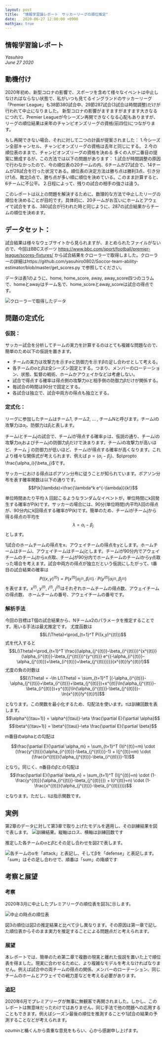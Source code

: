```yaml
---
layout: post
title:  "情報学習論レポート　サッカーリーグの順位推定"
date:   2020-06-27 12:00:00 +0900
mathjax: true
---
```

## 情報学習論レポート

*Yasuhiro*  
*June 27 2020*  


## 動機付け

2020年初め、新型コロナの影響で、スポーツを含めて様々なイベントは中止しなければならない状態で、私がいつも見てるイングランドのサッカーリーグ「Premier League」も38節380試合中、29節287試合(3試合は時間調整)だけが行われて中止になりました。
新型コロナの影響がますますがますます大きなるにつれて、Premier Leagueが今シーズン再開できなくなる心配もありますが、リーグの順位結果は来年のチャンピオンズリーグの資格(前四位)につながります。

もし再開できない場合、それに対して二つの計画が提案されました：
1.今シーズン全部キャンセル、チャンピオンズリーグの資格は去年と同じにする。
2.今の順位表のままで、チャンピオンズリーグの資格を決める
多くの人が二番目の提案に賛成するが、この方法では以下の問題があります：
1.試合が時間調整の原因で行わなかったので、今の順位表の20チームの内、6チームが27試合で、14チームが28試合を行った状況である。順位表の決定方法は勝ち点は勝利3点、引き分け1点、敗北0点で、勝ち点が多い順に順位を決めている。このまま計算すると、6チームに不公平。
2.日程によって、残りの試合の相手の強さは違う。

このレポートは以上の問題を解決するために、数理的な方法で中止したリーグの順位を決めることが目的です。具体的に、20チームがお互いにホームとアウェイで試合をする、380試合が行われた時と同じように、287の試合結果からチームの順位を決めます。

## データセット：
試合結果は様々なウェブサイトから見られますが、まとめられたファイルがないので、今回はBBCスポーツ
https://www.bbc.com/sport/football/premier-league/scores-fixtures/
から試合結果をクローラーで取得しました。クローラーの詳細はhttps://github.com/yasuhiro0802/Soccor-team-ability-estimator/blob/master/get_scores.py
で参照してください。

データは表1のように、home, home_score, away, away_score四つのコラムで、homeとawayはチーム名で、home_scoreとaway_scoreは試合の得点です。

![クローラーで取得したデータ](/assets/Information_Learning_Report_img/2020-06-27-200943.png)

## 問題の定式化

### 仮説：
サッカー試合を分析してチームの実力を計算するのはとても複雑な問題なので、簡単のため以下の仮説を置きます。
- チームの実力は攻撃力を示す$\alpha$と防御力を示す$\beta$の足し合わせとして考える。
- 各チームの$\alpha$と$\beta$は全シーズン固定とする。つまり、メンバーのローテーション、状態、監督の戦術、ホームかアウェイかなどは考慮しない。
- 試合で得点する確率は得点側の攻撃力$\alpha$と相手側の防御力$\beta$だけが関係する。
- 毎試合の時間は90分で固定とする。
- 各試合は独立で、試合中両方の得点も独立とする。

### 定式化：
リーグに参加したチームはチーム1, チーム2, ... , チームNと呼びます。チームiの攻撃力は$\alpha_i$、防御力は$\beta_i$と表します。

チームiとチームjの試合で、チームiが得点する確率ｐは、仮説の通り、チームiの攻撃力$\alpha_i$およびチームjの防御力$\beta_j$だけで決まります。チームiの攻撃力が高いほど、チームｊの防御力が低いほど、チームiが得点する確率が高くなります。これより様々な関係式が考えられます、例えば
$p\propto (\alpha_i - \beta_j)$、$p\propto \frac{\alpha_i}{\beta_j}$です。

サッカーにおける得点はポアソン分布に従うことが知られています。ポアソン分布を表す確率関数は以下の通りです。
$$P(k|\lambda)=\frac{\lambda^k e^{-\lambda}}{k!}$$

単位時間あたり平均 λ 回起こるようなランダムなイベントが，単位時間にk回発生する確率がP(k)です。サッカーの場合には、90分(単位時間)内平均λ回の得点が、90分内にk回得点する確率がP(k)です。簡単のため、チームiがチームjから得る得点の平均を
$$\lambda = \alpha_i - \beta_j$$
とします。

1試合のホームチームの得点をx、アウェイチームの得点をyとします。ホームチームはチームi、アウェイチームはチームjとします。チームiが90分内でアウェイチームのチームjからx点取、チームjが90分内でホームチームのチームiからy点取った場合を考えます。試合中両方の得点が独立だという仮説にしたがって、t番目の試合結果の確率は
$$P((x,y)^{(t)}) = P(x^{(t)}|\alpha_{j^{(t)}},\beta_{i^{(t)}}) \cdot P(y^{(t)}|\alpha_{i^{(t)}},\beta_{j^{(t)}})$$
を表せます。$x^{(t)}$, $y^{(t)}$, $i^{(t)}$, $j^{(t)}$はそれぞれホームチームの得点数、アウェイチームの得点数、 ホームチームの番号、アウェイチームの番号です。


### 解析手法
今回の目標はT個の試合結果から、Nチームx2のパラメータを推定することです。用いる手法は最尤推定です。
尤度函数は
$$L(\Theta)=\prod_{t=1}^T P((x,y)^{(t)})$$
式を代入すると
$$L(\Theta)=\prod_{t=1}^T \frac{(\alpha_{j^{(t)}}-\beta_{i^{(t)}})^{x^{(t)}}(\alpha_{i^{(t)}}-\beta_{j^{(t)}})^{y^{(t)}} e^{(-\alpha_{i^{(t)}}-\alpha_{j^{(t)}}+\beta_{i^{(t)}}+\beta_{j^{(t)}})}}{x^{(t)}!y^{(t)}!}$$
尤度の負の対数は
$$E(\Theta) = -\ln L(\Theta) = \sum_{t=1}^T [(-\alpha_{i^{(t)}}-\alpha_{j^{(t)}}+\beta_{i^{(t)}}+\beta_{j^{(t)}})+x^{(t)}\ln(\alpha_{j^{(t)}}-\beta_{i^{(t)}})+y^{(t)}\ln(\alpha_{i^{(t)}}-\beta_{j^{(t)}})-\ln(x^{(t)}!y^{(t)}!)]$$

となります。この関数を最小化するため、勾配法を使います。$\tau$は訓練回数を表します。
$$\alpha^{(\tau+1)} = \alpha^{(\tau)}-\eta \frac{\partial E}{\partial \alpha}$$
$$\beta^{(\tau+1)} = \beta^{(\tau)}-\eta \frac{\partial E}{\partial \beta}$$

m番目のalphaとの勾配は

$$\frac{\partial E}{\partial \alpha_m} = \sum_{t=1}^T (I(i^{(t)}=m) \cdot (\frac{y^{(t)}}{\alpha_{i^{(t)}}-\beta_{j^{(t)}}}-1) + I(j^{(t)}=m) \cdot (\frac{x^{(t)}}{\alpha_{j^{(t)}}-\beta_{i^{(t)}}}-1))$$

となり。同じく、n番目の$\beta$との勾配は
$$\frac{\partial E}{\partial \beta_n} = \sum_{t=1}^T (I(j^{(t)}=n) \cdot (1-\frac{y^{(t)}}{\alpha_{i^{(t)}}-\beta_{j^{(t)}}}) + I(i^{(t)}=n) \cdot (1-\frac{x^{(t)}}{\alpha_{j^{(t)}}-\beta_{i^{(t)}}}))$$

となります。ただし、Iは指示関数です。


## 実例
第2章のデータに対して第3章で取り上げたモデルを適用し、その訓練結果を図で表します。
![訓練結果。縦軸はロス、横軸は訓練回数です](/assets/Information_Learning_Report_img/2020-06-26-22-51-09.png)

推定した各チームの$\alpha$と$\beta$とその足し合わせを図2で表します。

![各チームのαを「attack」と表記し、そしてβを「defense」と表記します。「sum」はその足し合わせで、順番は「sum」の降順です](/assets/Information_Learning_Report_img/2020-06-26-22-50-40.png)


## 考察と展望

### 考察

2020年3月に中止したプレミアリーグの順位表を図3に示します。

![中止の時点の順位表](/assets/Information_Learning_Report_img/2020-06-26-22-49-08.png)

図3の順位は図2の推定結果と比べて少し異なります。その原因は第一章で記した順位表からそのまま実力を推定することによる問題点だと考えられます。

### 展望

本レポートでは、簡単のため第二章で複数の現実と離れた仮説を置いた上で順位表を得ました。現実に合わせるために、より複雑なモデルを考えなければなりません。例えば試合中の両チームの得点の関係、メンバーのローテーション、同じチームのホームとアウェイでの戦力差などを考える必要があります。

### 追記

2020年6月でプレミアリーグが無事に無観客で再開されました。しかし、このレポートは無意味だったわけではありません、同じ手法で他の問題への応用することもできます。例えばシーズン最後の順位を推測することや1試合の結果の予測することなどが考えられます。

ozuminと楯くんから貴重な意見をもらい、心から感謝申し上げます。
